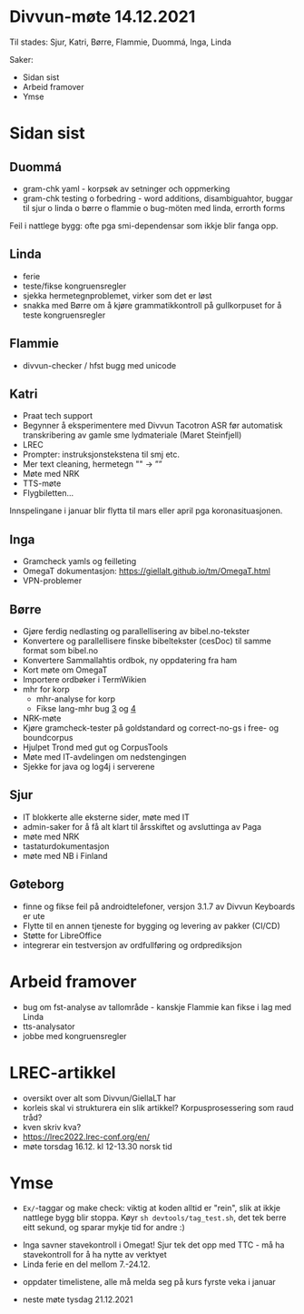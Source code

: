 # Divvun-møte 14.12.2021

Til stades: Sjur, Katri, Børre, Flammie, Duommá, Inga, Linda

Saker:
* Sidan sist
* Arbeid framover
* Ymse

# Sidan sist

## Duommá
* gram-chk yaml - korpsøk av setninger och oppmerking
* gram-chk testing o forbedring - word additions, disambiguahtor, buggar til sjur o linda o børre o flammie o bug-möten med linda, errorth forms

Feil i nattlege bygg: ofte pga smi-dependensar som ikkje blir fanga opp.

## Linda
* ferie
* teste/fikse kongruensregler
* sjekka hermetegnproblemet, virker som det er løst
* snakka med Børre om å kjøre grammatikkontroll på gullkorpuset for å teste kongruensregler

## Flammie
* divvun-checker / hfst bugg med unicode

## Katri
* Praat tech support
* Begynner å eksperimentere med Divvun Tacotron ASR før automatisk transkribering av gamle sme lydmateriale (Maret Steinfjell)
* LREC
* Prompter: instruksjonstekstena til smj etc.
* Mer text cleaning, hermetegn "" -> ””
* Møte med NRK
* TTS-møte
* Flygbiletten...

Innspelingane i januar blir flytta til mars eller april pga koronasituasjonen.

## Inga
* Gramcheck yamls og feilleting
* OmegaT dokumentasjon: <https://giellalt.github.io/tm/OmegaT.html>
* VPN-problemer

## Børre
* Gjøre ferdig nedlasting og parallellisering av bibel.no-tekster
* Konvertere og parallellisere finske bibeltekster (cesDoc) til samme format som
  bibel.no
* Konvertere Sammallahtis ordbok, ny oppdatering fra ham
* Kort møte om OmegaT
* Importere ordbøker i TermWikien
* mhr for korp
    * mhr-analyse for korp
    * Fikse lang-mhr bug [3](https://github.com/giellalt/lang-mhr/issues/3) og
     [4](https://github.com/giellalt/lang-mhr/issues/4)
* NRK-møte
* Kjøre gramcheck-tester på goldstandard og correct-no-gs i free- og boundcorpus
* Hjulpet Trond med gut og CorpusTools
* Møte med IT-avdelingen om nedstengingen
* Sjekke for java og log4j i serverene

## Sjur
- IT blokkerte alle eksterne sider, møte med IT
- admin-saker for å få alt klart til årsskiftet og avsluttinga av Paga
- møte med NRK
- tastaturdokumentasjon
- møte med NB i Finland

## Gøteborg
- finne og fikse feil på androidtelefoner, versjon 3.1.7 av Divvun Keyboards er ute
- Flytte til en annen tjeneste for bygging og levering av pakker (CI/CD)
- Støtte for LibreOffice
- integrerar ein testversjon av ordfullføring og ordprediksjon

# Arbeid framover
* bug om fst-analyse av tallområde - kanskje Flammie kan fikse i lag med Linda
* tts-analysator
* jobbe med kongruensregler

# LREC-artikkel
- oversikt over alt som Divvun/GiellaLT har
- korleis skal vi strukturera ein slik artikkel? Korpusprosessering som raud tråd?
- kven skriv kva?
- <https://lrec2022.lrec-conf.org/en/>
- møte torsdag 16.12. kl 12-13.30 norsk tid

# Ymse

- `Ex/`-taggar og make check: viktig at koden alltid er "rein", slik at ikkje nattlege bygg blir stoppa. Køyr `sh devtools/tag_test.sh`, det tek berre eitt sekund, og sparar mykje tid for andre :)
* Inga savner stavekontroll i Omegat! Sjur tek det opp med TTC - må ha stavekontroll for å ha nytte av verktyet
* Linda ferie en del mellom 7.-24.12.
- oppdater timelistene, alle må melda seg på kurs fyrste veka i januar
* neste møte tysdag 21.12.2021
